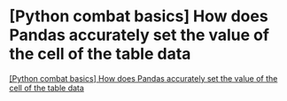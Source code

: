 # [Python combat basics] How does Pandas accurately set the value of the cell of the table data
[[Python combat basics] How does Pandas accurately set the value of the cell of the table data](https://aiwithcloud.com/2022/09/15/python_combat_basics_how_does_pandas_accurately_set_the_value_of_the_cell_of_the_table_data/)